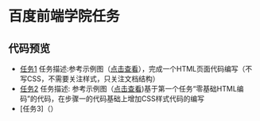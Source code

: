 # 百度前端学院任务
## 代码预览
- [任务1](https://chenleoxx.github.io/Baidu.FE-Tasks/Task1/%E7%99%BE%E5%BA%A6%E5%89%8D%E7%AB%AF%E4%BB%BB%E5%8A%A11.html)
 任务描述:参考示例图（[点击查看](http://7xrp04.com1.z0.glb.clouddn.com/task_1_1_1.jpg)），完成一个HTML页面代码编写（不写CSS，不需要关注样式，只关注文档结构）
- [任务2](https://chenleoxx.github.io/Baidu.FE-Tasks/Task2/%E7%99%BE%E5%BA%A6%E5%89%8D%E7%AB%AF%E4%BB%BB%E5%8A%A12.html)
 任务描述: 参考示例图（[点击查看](http://7xrp04.com1.z0.glb.clouddn.com/task_1_2_1.jpg))基于第一个任务“零基础HTML编码”的代码，在步骤一的代码基础上增加CSS样式代码的编写
- [任务3]（）
